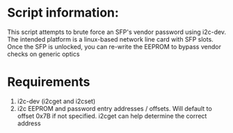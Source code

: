 # Script information:
This script attempts to brute force an SFP's vendor password using i2c-dev.
The intended platform is a linux-based network line card with SFP slots.
Once the SFP is unlocked, you can re-write the EEPROM to bypass vendor checks on generic optics

# Requirements
 1) i2c-dev (i2cget and i2cset)
 2) i2c EEPROM and password entry addresses / offsets. Will default to offset 0x7B if not specified. i2cget can help determine the correct address
